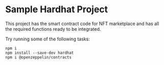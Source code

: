 # Sample Hardhat Project

This project has the smart contract code for NFT marketplace and has all the required functions ready to be integrated.

Try running some of the following tasks:

```shell
npm i
npm install --save-dev hardhat
npm i @openzeppelin/contracts
```
